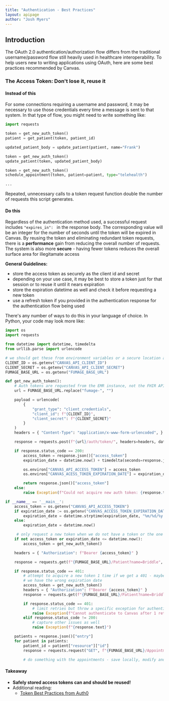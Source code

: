 ```yaml
---
title: "Authentication - Best Practices"
layout: apipage
author: "Josh Myers"
---
```


## Introduction

The OAuth 2.0 authentication/authorization flow differs from the traditional username/password flow
still heavily used in healthcare interoperability.  To help users new to writing applications using 
OAuth, here are some best practices recommended by Canvas.

### The Access Token: Don't lose it, reuse it

#### Instead of this

For some connections requiring a username and password, it may be necessary to use those credentials
every time a message is sent to that system.  In that type of flow, you might need to write 
something like:

```python
import requests

token = get_new_auth_token()
patient = get_patient(token, patient_id)

updated_patient_body = update_patient(patient, name="Frank")

token = get_new_auth_token()
update_patient(token, updated_patient_body)

token = get_new_auth_token()
schedule_appointment(token, patient=patient, type="telehealth")

...
```

Repeated, unnecessary calls to a token request function double the number of requests this script
generates.

#### Do this

Regardless of the authentication method used, a successful request includes `"expires_in": ` in the
response body.  The corresponding value will be an integer for the number of seconds until
the token will be expired in Canvas.  By reusing the token and eliminating redundant token requests,
there is a **performance** gain from reducing the overall number of requests. The system is also more
**secure** - having fewer tokens reduces the overall surface area for illegitamate access

**General Guidelines:**
- store the access token as securely as the client id and secret
- depending on your use case, it may be best to store a token just for that session or to reuse
    it until it nears expiration
- store the expiration datetime as well and check it before requesting a new token
- use a refresh token if you provided in the authentication response for the authentication flow being used

There's any number of ways to do this in your language of choice.  In Python, your code may look more like:

```python
import os
import requests

from datetime import datetime, timedelta
from urllib.parse import urlencode

# we should get these from environment variables or a secure location at runtime, not in the code
CLIENT_ID = os.getenv("CANVAS_API_CLIENT_ID")
CLIENT_SECRET = os.getenv("CANVAS_API_CLIENT_SECRET")
FUMAGE_BASE_URL = os.getenv("FUMAGE_BASE_URL")

def get_new_auth_token():
    # Auth tokens are requested from the EMR instance, not the FHIR API.
    url = FUMAGE_BASE_URL.replace("fumage-", "")

    payload = urlencode(
        {
            "grant_type": "client_credentials",
            "client_id": f"{CLIENT_ID}",
            "client_secret": f"{CLIENT_SECRET}"
        }
    )
    headers = { "Content-Type": "application/x-www-form-urlencoded", }

    response = requests.post(f"{url}/auth/token/", headers=headers, data=payload)

    if response.status_code == 200:
        access_token = response.json()["access_token"]
        expiration_date = datetime.now() + timedelta(seconds=response.json()["expires_in"])

        os.environ["CANVAS_API_ACCESS_TOKEN"] = access_token
        os.environ["CANVAS_ACESS_TOKEN_EXPIRATION_DATE"] = expiration_date.strftime("%m/%d/%y %H:%M:%S")

        return response.json()["access_token"]
    else:
        raise Exception(f"Could not acquire new auth token: {response.text}")

if __name__ == '__main__':
    access_token = os.getenv("CANVAS_API_ACCESS_TOKEN")
    if expiration_date := os.getenv("CANVAS_ACCESS_TOKEN_EXPIRATION_DATE"):
        expiration_date = datetime.strptime(expiration_date, "%m/%d/%y %H:%M:%S")
    else:
        expiration_date = datetime.now()

     # only request a new token when we do not have a token or the one we have has expired
    if not access_token or expiration_date <= datetime.now():
        access_token = get_new_auth_token()

    headers = { "Authorization": f"Bearer {access_token}" }

    response = requests.get(f"{FUMAGE_BASE_URL}/Patient?name=Briddle", headers=headers)

    if response.status_code == 401:
        # attempt to acquire a new token 1 time if we get a 401 - maybe it was manually expired or
        # we have the wrong expiration date
        access_token = get_new_auth_token()
        headers = { "Authorization": f"Bearer {access_token}" }
        response = requests.get(f"{FUMAGE_BASE_URL}/Patient?name=Briddle", headers=headers)

        if response.status_code == 401:
            # limit retries but throw a specific exception for authentication related issues
            raise Exception(f"Cannot authenticate to Canvas after 1 retry: {response.text}")
        elif response.status_code != 200:
            # capture other issues as well
            raise Exception(f"{response.text}")

    patients = response.json()["entry"]
    for patient in patients:
        patient_id = patient["resource"]["id"]
        response = requests.request("GET", f"{FUMAGE_BASE_URL}/Appointment?patient=Patient/{patient_id}")

        # do something with the appointments - save locally, modify and update, etc.

```

#### Takeaway
- **Safely stored access tokens can and should be reused!**<br>
- Additional reading:
    - [Token Best Practices from Auth0](https://auth0.com/docs/secure/tokens/token-best-practices)